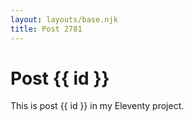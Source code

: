 ```yaml
---
layout: layouts/base.njk
title: Post 2781
---
```


# Post {{ id }}

This is post {{ id }} in my Eleventy project.
